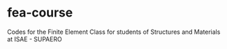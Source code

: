 # fea-course
Codes for the Finite Element Class for students of Structures and Materials at ISAE - SUPAERO
